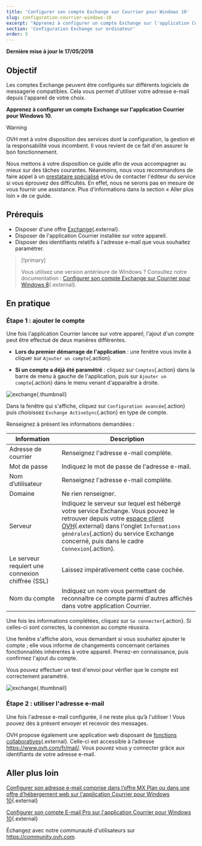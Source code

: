 ```yaml
---
title: 'Configurer son compte Exchange sur Courrier pour Windows 10'
slug: configuration-courrier-windows-10
excerpt: "Apprenez à configurer un compte Exchange sur l'application Courrier pour Windows 10"
section: 'Configuration Exchange sur ordinateur'
order: 5
---
```


**Dernière mise à jour le 17/05/2018**

## Objectif

Les comptes Exchange peuvent être configurés sur différents logiciels de messagerie compatibles. Cela vous permet d'utiliser votre adresse e-mail depuis l'appareil de votre choix.

**Apprenez à configurer un compte Exchange sur l'application Courrier pour Windows 10.**


> [!warning]
>
> OVH met à votre disposition des services dont la configuration, la gestion et la responsabilité vous incombent. Il vous revient de ce fait d'en assurer le bon fonctionnement.
> 
> Nous mettons à votre disposition ce guide afin de vous accompagner au mieux sur des tâches courantes. Néanmoins, nous vous recommandons de faire appel à un [prestataire spécialisé](https://partner.ovhcloud.com/fr/) et/ou de contacter l'éditeur du service si vous éprouvez des difficultés. En effet, nous ne serons pas en mesure de vous fournir une assistance. Plus d'informations dans la section « Aller plus loin » de ce guide.
> 

## Prérequis

- Disposer d'une offre [Exchange](https://www.ovhcloud.com/fr/emails/){.external}.
- Disposer de l'application Courrier installée sur votre appareil.
- Disposer des identifiants relatifs à l'adresse e-mail que vous souhaitez paramétrer.

> [!primary]
>
> Vous utilisez une version antérieure de Windows ? Consultez notre documentation : [Configurer son compte Exchange sur Courrier pour Windows 8](https://docs.ovh.com/fr/microsoft-collaborative-solutions/exchange-configuration-sous-windows-8/){.external}.
>

## En pratique

### Étape 1 : ajouter le compte

Une fois l'application Courrier lancée sur votre appareil, l'ajout d'un compte peut être effectué de deux manières différentes.

- **Lors du premier démarrage de l'application** : une fenêtre vous invite à cliquer sur `Ajouter un compte`{.action}.

- **Si un compte a déjà été paramétré** : cliquez sur `Comptes`{.action} dans la barre de menu à gauche de l'application, puis sur `Ajouter un compte`{.action} dans le menu venant d'apparaître à droite.

![exchange](images/configuration-mail-windows-step1.png){.thumbnail}

Dans la fenêtre qui s'affiche, cliquez sur `Configuration avancée`{.action} puis choisissez `Exchange ActiveSync`{.action} en type de compte.

Renseignez à présent les informations demandées :

|Information|Description|
|---|---|
|Adresse de courrier|Renseignez l'adresse e-mail complète.|
|Mot de passe|Indiquez le mot de passe de l'adresse e-mail.|
|Nom d’utilisateur|Renseignez l'adresse e-mail complète.|
|Domaine|Ne rien renseigner.|
|Serveur|Indiquez le serveur sur lequel est hébergé votre service Exchange. Vous pouvez le retrouver depuis votre [espace client OVH](https://www.ovh.com/auth/?action=gotomanager&from=https://www.ovh.com/fr/&ovhSubsidiary=fr){.external} dans l'onglet `Informations générales`{.action} du service Exchange concerné, puis dans le cadre `Connexion`{.action}.|
|Le serveur requiert une connexion chiffrée (SSL)|Laissez impérativement cette case cochée.|
|Nom du compte|Indiquez un nom vous permettant de reconnaître ce compte parmi d'autres affichés dans votre application Courrier.|

Une fois les informations complétées, cliquez sur `Se connecter`{.action}. Si celles-ci sont correctes, la connexion au compte réussira.

Une fenêtre s'affiche alors, vous demandant si vous souhaitez ajouter le compte ; elle vous informe de changements concernant certaines fonctionnalités inhérentes à votre appareil. Prenez-en connaissance, puis confirmez l'ajout du compte.

Vous pouvez effectuer un test d'envoi pour vérifier que le compte est correctement paramétré.

![exchange](images/configuration-mail-windows-exchange-step2.png){.thumbnail}

### Étape 2 : utiliser l'adresse e-mail

Une fois l'adresse e-mail configurée, il ne reste plus qu’à l'utiliser ! Vous pouvez dès à présent envoyer et recevoir des messages.

OVH propose également une application web disposant de [fonctions collaboratives](https://www.ovhcloud.com/fr/emails/){.external}. Celle-ci est accessible à l’adresse <https://www.ovh.com/fr/mail/>. Vous pouvez vous y connecter grâce aux identifiants de votre adresse e-mail.

## Aller plus loin

[Configurer son adresse e-mail comprise dans l’offre MX Plan ou dans une offre d’hébergement web sur l'application Courrier pour Windows 10](https://docs.ovh.com/fr/emails/configuration-courrier-sur-windows-10/){.external}

[Configurer son compte E-mail Pro sur l'application Courrier pour Windows 10](https://docs.ovh.com/fr/emails-pro/configuration-courrier-windows-10/){.external}

Échangez avec notre communauté d'utilisateurs sur <https://community.ovh.com>.